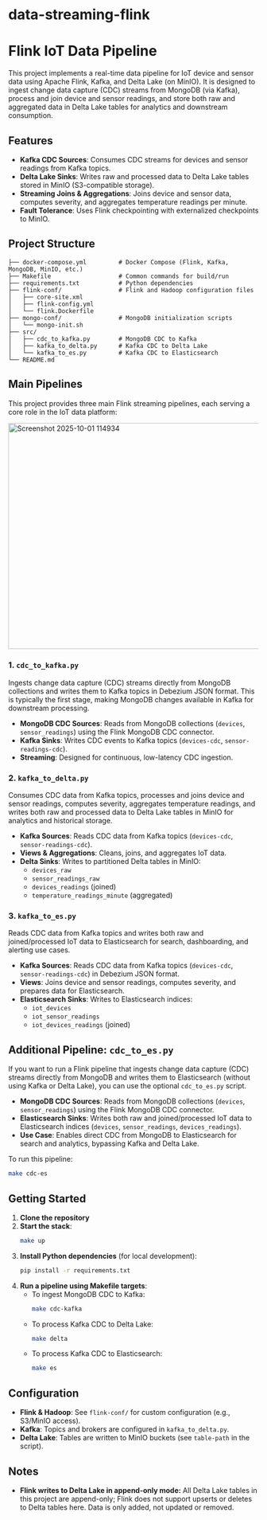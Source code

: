# data-streaming-flink

# Flink IoT Data Pipeline

This project implements a real-time data pipeline for IoT device and sensor data using Apache Flink, Kafka, and Delta Lake (on MinIO). It is designed to ingest change data capture (CDC) streams from MongoDB (via Kafka), process and join device and sensor readings, and store both raw and aggregated data in Delta Lake tables for analytics and downstream consumption.

## Features
- **Kafka CDC Sources**: Consumes CDC streams for devices and sensor readings from Kafka topics.
- **Delta Lake Sinks**: Writes raw and processed data to Delta Lake tables stored in MinIO (S3-compatible storage).
- **Streaming Joins & Aggregations**: Joins device and sensor data, computes severity, and aggregates temperature readings per minute.
- **Fault Tolerance**: Uses Flink checkpointing with externalized checkpoints to MinIO.

## Project Structure
```
├── docker-compose.yml         # Docker Compose (Flink, Kafka, MongoDB, MinIO, etc.)
├── Makefile                   # Common commands for build/run
├── requirements.txt           # Python dependencies
├── flink-conf/                # Flink and Hadoop configuration files
│   ├── core-site.xml
│   ├── flink-config.yml
│   └── flink.Dockerfile
├── mongo-conf/                # MongoDB initialization scripts
│   └── mongo-init.sh
├── src/
│   ├── cdc_to_kafka.py        # MongoDB CDC to Kafka 
│   ├── kafka_to_delta.py      # Kafka CDC to Delta Lake
│   └── kafka_to_es.py         # Kafka CDC to Elasticsearch
└── README.md                  
```




## Main Pipelines

This project provides three main Flink streaming pipelines, each serving a core role in the IoT data platform:

<img width="1055" height="454" alt="Screenshot 2025-10-01 114934" src="https://github.com/user-attachments/assets/ff03635d-2cc0-4004-8d3c-3ab657b59ac7" />

### 1. `cdc_to_kafka.py`
Ingests change data capture (CDC) streams directly from MongoDB collections and writes them to Kafka topics in Debezium JSON format. This is typically the first stage, making MongoDB changes available in Kafka for downstream processing.
- **MongoDB CDC Sources**: Reads from MongoDB collections (`devices`, `sensor_readings`) using the Flink MongoDB CDC connector.
- **Kafka Sinks**: Writes CDC events to Kafka topics (`devices-cdc`, `sensor-readings-cdc`).
- **Streaming**: Designed for continuous, low-latency CDC ingestion.

### 2. `kafka_to_delta.py`
Consumes CDC data from Kafka topics, processes and joins device and sensor readings, computes severity, aggregates temperature readings, and writes both raw and processed data to Delta Lake tables in MinIO for analytics and historical storage.
- **Kafka Sources**: Reads CDC data from Kafka topics (`devices-cdc`, `sensor-readings-cdc`).
- **Views & Aggregations**: Cleans, joins, and aggregates IoT data.
- **Delta Sinks**: Writes to partitioned Delta tables in MinIO:
   - `devices_raw`
   - `sensor_readings_raw`
   - `devices_readings` (joined)
   - `temperature_readings_minute` (aggregated)

### 3. `kafka_to_es.py`
Reads CDC data from Kafka topics and writes both raw and joined/processed IoT data to Elasticsearch for search, dashboarding, and alerting use cases.
- **Kafka Sources**: Reads CDC data from Kafka topics (`devices-cdc`, `sensor-readings-cdc`) in Debezium JSON format.
- **Views**: Joins device and sensor readings, computes severity, and prepares data for Elasticsearch.
- **Elasticsearch Sinks**: Writes to Elasticsearch indices:
   - `iot_devices`
   - `iot_sensor_readings`
   - `iot_devices_readings` (joined)




## Additional Pipeline: `cdc_to_es.py`

If you want to run a Flink pipeline that ingests change data capture (CDC) streams directly from MongoDB and writes them to Elasticsearch (without using Kafka or Delta Lake), you can use the optional `cdc_to_es.py` script.

- **MongoDB CDC Sources**: Reads from MongoDB collections (`devices`, `sensor_readings`) using the Flink MongoDB CDC connector.
- **Elasticsearch Sinks**: Writes both raw and joined/processed IoT data to Elasticsearch indices (`devices`, `sensor_readings`, `devices_readings`).
- **Use Case**: Enables direct CDC from MongoDB to Elasticsearch for search and analytics, bypassing Kafka and Delta Lake.

To run this pipeline:
```bash
make cdc-es
```

## Getting Started
1. **Clone the repository**
2. **Start the stack**:
   ```bash
   make up
   ```
3. **Install Python dependencies** (for local development):
   ```bash
   pip install -r requirements.txt
   ```
4. **Run a pipeline using Makefile targets**:
   - To ingest MongoDB CDC to Kafka:
      ```bash
      make cdc-kafka
      ```
   - To process Kafka CDC to Delta Lake:
      ```bash
      make delta
      ```
   - To process Kafka CDC to Elasticsearch:
      ```bash
      make es
      ```

## Configuration
- **Flink & Hadoop**: See `flink-conf/` for custom configuration (e.g., S3/MinIO access).
- **Kafka**: Topics and brokers are configured in `kafka_to_delta.py`.
- **Delta Lake**: Tables are written to MinIO buckets (see `table-path` in the script).

## Notes
- **Flink writes to Delta Lake in append-only mode:** All Delta Lake tables in this project are append-only; Flink does not support upserts or deletes to Delta tables here. Data is only added, not updated or removed.


